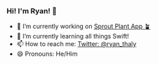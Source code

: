 ### Hi! I'm Ryan! 👋

- 🔭 I’m currently working on [Sprout Plant App 🪴](https://github.com/rthally94/GrowApp)
- 🌱 I’m currently learning all things Swift!
- 📫 How to reach me: [Twitter: @ryan_thaly](https://twitter.com/ryan_thally)
- 😄 Pronouns: He/Him
